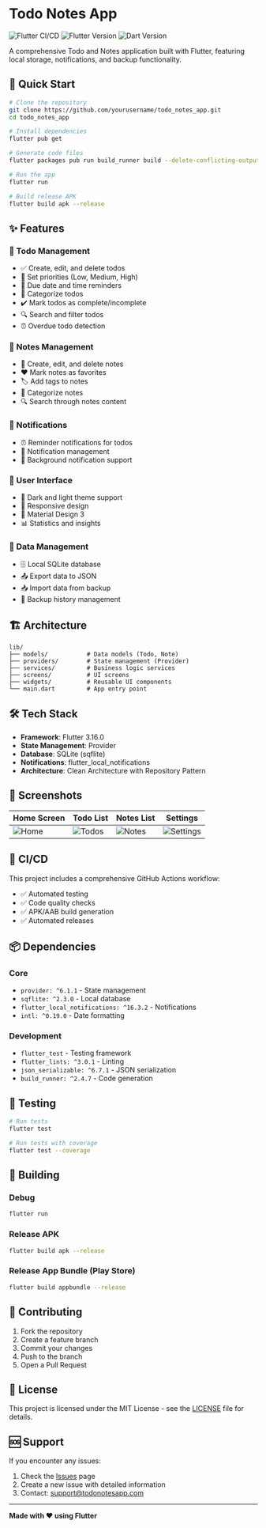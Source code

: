 # Todo Notes App

![Flutter CI/CD](https://github.com/yourusername/todo_notes_app/workflows/Flutter%20CI/CD/badge.svg)
![Flutter Version](https://img.shields.io/badge/Flutter-3.16.0-blue.svg)
![Dart Version](https://img.shields.io/badge/Dart-3.2.0-blue.svg)

A comprehensive Todo and Notes application built with Flutter, featuring local storage, notifications, and backup functionality.

## 🚀 Quick Start

```bash
# Clone the repository
git clone https://github.com/yourusername/todo_notes_app.git
cd todo_notes_app

# Install dependencies
flutter pub get

# Generate code files
flutter packages pub run build_runner build --delete-conflicting-outputs

# Run the app
flutter run

# Build release APK
flutter build apk --release
```

## ✨ Features

### 📝 Todo Management
- ✅ Create, edit, and delete todos
- 🎯 Set priorities (Low, Medium, High)
- 📅 Due date and time reminders
- 📂 Categorize todos
- ✔️ Mark todos as complete/incomplete
- 🔍 Search and filter todos
- ⏰ Overdue todo detection

### 📓 Notes Management
- 📝 Create, edit, and delete notes
- ❤️ Mark notes as favorites
- 🏷️ Add tags to notes
- 📂 Categorize notes
- 🔍 Search through notes content

### 🔔 Notifications
- ⏰ Reminder notifications for todos
- 🔕 Notification management
- 📱 Background notification support

### 🎨 User Interface
- 🌙 Dark and light theme support
- 📱 Responsive design
- 🎯 Material Design 3
- 📊 Statistics and insights

### 💾 Data Management
- 🗄️ Local SQLite database
- 📤 Export data to JSON
- 📥 Import data from backup
- 🔄 Backup history management

## 🏗️ Architecture

```
lib/
├── models/           # Data models (Todo, Note)
├── providers/        # State management (Provider)
├── services/         # Business logic services
├── screens/          # UI screens
├── widgets/          # Reusable UI components
└── main.dart         # App entry point
```

## 🛠️ Tech Stack

- **Framework**: Flutter 3.16.0
- **State Management**: Provider
- **Database**: SQLite (sqflite)
- **Notifications**: flutter_local_notifications
- **Architecture**: Clean Architecture with Repository Pattern

## 📱 Screenshots

| Home Screen | Todo List | Notes List | Settings |
|-------------|-----------|------------|----------|
| ![Home](screenshots/home.png) | ![Todos](screenshots/todos.png) | ![Notes](screenshots/notes.png) | ![Settings](screenshots/settings.png) |

## 🚀 CI/CD

This project includes a comprehensive GitHub Actions workflow:

- ✅ Automated testing
- ✅ Code quality checks
- ✅ APK/AAB build generation
- ✅ Automated releases

## 📦 Dependencies

### Core
- `provider: ^6.1.1` - State management
- `sqflite: ^2.3.0` - Local database
- `flutter_local_notifications: ^16.3.2` - Notifications
- `intl: ^0.19.0` - Date formatting

### Development
- `flutter_test` - Testing framework
- `flutter_lints: ^3.0.1` - Linting
- `json_serializable: ^6.7.1` - JSON serialization
- `build_runner: ^2.4.7` - Code generation

## 🧪 Testing

```bash
# Run tests
flutter test

# Run tests with coverage
flutter test --coverage
```

## 📱 Building

### Debug
```bash
flutter run
```

### Release APK
```bash
flutter build apk --release
```

### Release App Bundle (Play Store)
```bash
flutter build appbundle --release
```

## 🤝 Contributing

1. Fork the repository
2. Create a feature branch
3. Commit your changes
4. Push to the branch
5. Open a Pull Request

## 📄 License

This project is licensed under the MIT License - see the [LICENSE](LICENSE) file for details.

## 🆘 Support

If you encounter any issues:
1. Check the [Issues](https://github.com/yourusername/todo_notes_app/issues) page
2. Create a new issue with detailed information
3. Contact: support@todonotesapp.com

---

**Made with ❤️ using Flutter**
